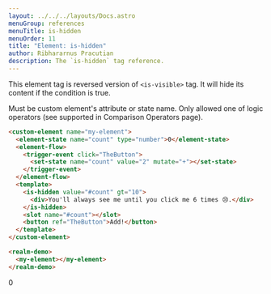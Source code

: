 ```yaml
---
layout: ../../../layouts/Docs.astro
menuGroup: references
menuTitle: is-hidden
menuOrder: 11
title: "Element: is-hidden"
author: Ribhararnus Pracutian
description: The `is-hidden` tag reference.
---
```


This element tag is reversed version of <anchor-link href="/references/elements/is-visible">`<is-visible>`</anchor-link> tag. It will hide its content if the condition is true.

<ref-section title="Attributes">
  <ref-item-def name="value">
    Must be custom element's attribute or state name.
  </ref-item-def>
  <ref-item-def name="[...logic ops]">
    Only allowed one of logic operators (see supported in
    <anchor-link href="/references/misc/comparison-operators">Comparison Operators</anchor-link> page).
  </ref-item-def>
</ref-section>

<ref-section title="Example"></ref-section>

```html
<custom-element name="my-element">
  <element-state name="count" type="number">0</element-state>
  <element-flow>
    <trigger-event click="TheButton">
      <set-state name="count" value="2" mutate="+"></set-state>
    </trigger-event>
  </element-flow>
  <template>
    <is-hidden value="#count" gt="10">
      <div>You'll always see me until you click me 6 times 😢.</div>
    </is-hidden>
    <slot name="#count"></slot>
    <button ref="TheButton">Add!</button>
  </template>
</custom-element>

<realm-demo>
  <my-element></my-element>
</realm-demo>
```

<custom-element name="my-element">
  <element-state name="count" type="number">0</element-state>
  <element-flow>
    <trigger-event click="TheButton">
      <set-state name="count" value="2" mutate="+"></set-state>
    </trigger-event>
  </element-flow>
  <template>
    <is-hidden value="#count" gt="10">
      <div>You'll always see me until you click me 6 times 😢.</div>
    </is-hidden>
    <slot name="#count"></slot>
    <button ref="TheButton">Add!</button>
  </template>
</custom-element>

<realm-demo>
  <my-element></my-element>
</realm-demo>
